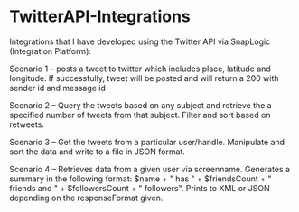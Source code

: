 # TwitterAPI-Integrations
Integrations that I have developed using the Twitter API via SnapLogic (Integration Platform):

Scenario 1 – posts a tweet to twitter which includes place, latitude and longitude. If successfully, tweet will be posted and will return a 200 with sender id and message id

Scenario 2 – Query the tweets based on any subject and retrieve the a specified number of tweets from that subject. Filter and sort based on retweets.

Scenario 3 – Get the tweets from a particular user/handle. Manipulate and sort the data and write to a file in JSON format.

Scenario 4 – Retrieves data from a given user via screenname. Generates a summary in the following format:  $name + " has " + $friendsCount + " friends and " + $followersCount + " followers". Prints to XML or JSON depending on the responseFormat given.
